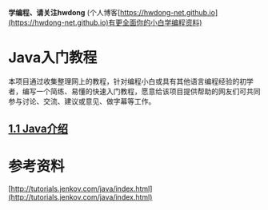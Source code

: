 **学编程、请关注hwdong** (个人博客[https://hwdong-net.github.io](https://hwdong-net.github.io)有更全面你的小白学编程资料)
# Java入门教程

本项目通过收集整理网上的教程，针对编程小白或具有其他语言编程经验的初学者，编写一个简练、易懂的快速入门教程，愿意给该项目提供帮助的网友们可共同参与讨论、交流、建议或意见、做字幕等工作。

## [1.1 Java介绍](https://github.com/hwdong-net/java_tutorials/blob/main/introduction2Java.md)


# 参考资料

[http://tutorials.jenkov.com/java/index.html](http://tutorials.jenkov.com/java/index.html)
